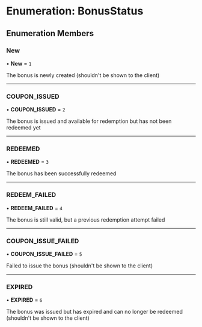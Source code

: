 # Enumeration: BonusStatus

## Enumeration Members

### New

• **New** = ``1``

The bonus is newly created (shouldn't be shown to the client)

___

### COUPON\_ISSUED

• **COUPON\_ISSUED** = ``2``

The bonus is issued and available for redemption but has not been redeemed yet

___

### REDEEMED

• **REDEEMED** = ``3``

The bonus has been successfully redeemed

___

### REDEEM\_FAILED

• **REDEEM\_FAILED** = ``4``

The bonus is still valid, but a previous redemption attempt failed

___

### COUPON\_ISSUE\_FAILED

• **COUPON\_ISSUE\_FAILED** = ``5``

Failed to issue the bonus (shouldn't be shown to the client)

___

### EXPIRED

• **EXPIRED** = ``6``

The bonus was issued but has expired and can no longer be redeemed (shouldn't be shown to the client)
